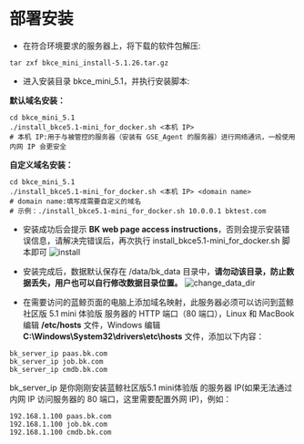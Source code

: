 # 部署安装

- 在符合环境要求的服务器上，将下载的软件包解压:
```shell
tar zxf bkce_mini_install-5.1.26.tar.gz
```

- 进入安装目录 bkce_mini_5.1，并执行安装脚本:
  
**默认域名安装：**
```shell
cd bkce_mini_5.1
./install_bkce5.1-mini_for_docker.sh <本机 IP> 
# 本机 IP:用于与被管控的服务器（安装有 GSE_Agent 的服务器）进行网络通讯，一般使用内网 IP 会更安全
```
**自定义域名安装：**
```shell
cd bkce_mini_5.1
./install_bkce5.1-mini_for_docker.sh <本机 IP> <domain name>
# domain name:填写成需要自定义的域名
# 示例：./install_bkce5.1-mini_for_docker.sh 10.0.0.1 bktest.com
```

- 安装成功后会提示 **BK web page access instructions**，否则会提示安装错误信息，请解决完错误后，再次执行 install_bkce5.1-mini_for_docker.sh 脚本即可
![install](./../images/install.png)

- 安装完成后，数据默认保存在 /data/bk_data 目录中，**请勿动该目录，防止数据丢失，用户也可以自行修改数据目录位置。**
![change_data_dir](./../images/change_dir.png)

- 在需要访问的蓝鲸页面的电脑上添加域名映射，此服务器必须可以访问到蓝鲸社区版 5.1 mini 体验版 服务器的 HTTP 端口（80 端口），Linux 和 MacBook 编辑 **/etc/hosts** 文件，Windows 编辑 **C:\Windows\System32\drivers\etc\hosts** 文件，添加以下内容：
```shell
bk_server_ip paas.bk.com
bk_server_ip job.bk.com
bk_server_ip cmdb.bk.com
```
bk_server_ip 是你刚刚安装蓝鲸社区版5.1 mini体验版 的服务器 IP(如果无法通过内网 IP 访问服务器的 80 端口，这里需要配置外网 IP)，例如：
```shell
192.168.1.100 paas.bk.com
192.168.1.100 job.bk.com
192.168.1.100 cmdb.bk.com
```



